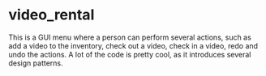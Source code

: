 # video_rental
This is a GUI menu where a person can perform several actions, such as add a video to the inventory, check out a video, check in a video, redo and undo the actions. A lot of the code is pretty cool, as it introduces several design patterns. 
